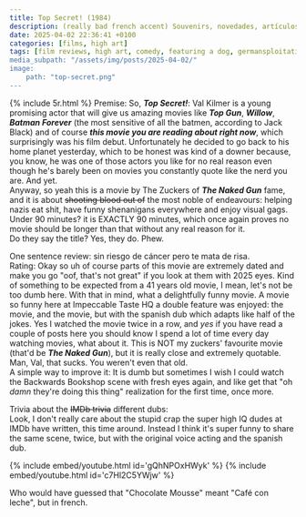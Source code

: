 ```yaml
---
title: Top Secret! (1984)
description: (really bad french accent) Souvenirs, novedades, artículos de coña
date: 2025-04-02 22:36:41 +0100
categories: [films, high art]
tags: [film reviews, high art, comedy, featuring a dog, germansploitation, let's punch our way out, pretty metal, wrong place wrong face, RRRRR, they say the title]
media_subpath: "/assets/img/posts/2025-04-02/"
image:
    path: "top-secret.png"
---
```

{% include 5r.html %}
<span class="reviewsection">Premise:</span> So, ***Top Secret!***: Val Kilmer is a young promising actor that will give us amazing movies like ***Top Gun***, ***Willow***, ***Batman Forever*** (the most sensitive of all the batmen, according to Jack Black) and of course ***this movie you are reading about right now***, which surprisingly was his film debut. Unfortunately he decided to go back to his home planet yesterday, which to be honest was kind of a downer because, you know, he was one of those actors you like for no real reason even though he's barely been on movies you constantly quote like the nerd you are. And yet.<br/>Anyway, so yeah this is a movie by The Zuckers of ***The Naked Gun*** fame, and it is about ~~shooting blood out of~~ the most noble of endeavours: helping nazis eat shit, have funny shenanigans everywhere and enjoy visual gags.<br/>
<span class="reviewsection">Under 90 minutes?</span> it is EXACTLY 90 minutes, which once again proves no movie should be longer than that without any real reason for it.<br/>
<span class="reviewsection">Do they say the title?</span> Yes, they do. Phew.

<span class="reviewsection">One sentence review:</span> sin riesgo de cáncer pero te mata de risa.<br/>
<span class="reviewsection">Rating:</span> Okay so uh of course parts of this movie are extremely dated and make you go "oof, that's not great" if you look at them with 2025 eyes. Kind of something to be expected from a 41 years old movie, I mean, let's not be too dumb here. With that in mind, what a delightfully funny movie. A movie so funny here at Impeccable Taste HQ a double feature was enjoyed: the movie, and the movie, but with the spanish dub which adapts like half of the jokes. Yes I watched the movie twice in a row, and *yes* if you have read a couple of posts here you should know I spend a lot of time every day watching movies, what about it. This is NOT my zuckers' favourite movie (that'd be ***The Naked Gun***), but it is really close and extremely quotable.<br/>Man, Val, that sucks. You weren't even that old.<br/>
<span class="reviewsection">A simple way to improve it:</span> It is dumb but sometimes I wish I could watch the Backwards Bookshop scene with fresh eyes again, and like get that "oh *damn* they're doing this thing" realization for the first time, once more.

<span class="reviewsection">Trivia about the ~~IMDb trivia~~ different dubs:</span><br/>Look, I don't really care about the stupid crap the super high IQ dudes at IMDb have written, this time around. Instead I think it's super funny to share the same scene, twice, but with the original voice acting and the spanish dub.

{% include embed/youtube.html id='gQhNPOxHWyk' %}
{% include embed/youtube.html id='c7Hl2C5YWjw' %}

Who would have guessed that "Chocolate Mousse" meant "Café con leche", but in french.
